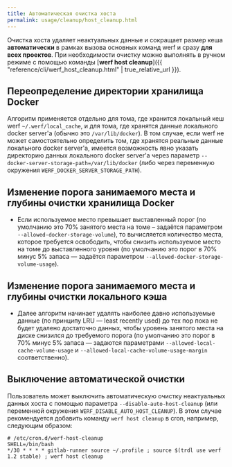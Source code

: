 ```yaml
---
title: Автоматическая очистка хоста
permalink: usage/cleanup/host_cleanup.html
---
```


Очистка хоста удаляет неактуальных данные и сокращает размер кеша **автоматически** в рамках вызова основных команд werf и сразу **для всех проектов**. При необходимости очистку можно выполнять в ручном режиме с помощью команды [**werf host cleanup**]({{ "reference/cli/werf_host_cleanup.html" | true_relative_url }}).

## Переопределение директории хранилища Docker

Алгоритм применяется отдельно для тома, где хранится локальный кеш werf `~/.werf/local_cache`, и для тома, где хранятся данные локального docker server'а (обычно это `/var/lib/docker`). В том случае, если werf не может самостоятельно определить том, где хранятся реальные данные локального docker server'а, имеется возможность явно указать директорию данных локального docker server'а через параметр `--docker-server-storage-path=/var/lib/docker` (либо через переменную окружения `WERF_DOCKER_SERVER_STORAGE_PATH`).

## Изменение порога занимаемого места и глубины очистки хранилища Docker

- Если используемое место превышает выставленный порог (по умолчанию это 70% занятого места на томе – задаётся параметром `--allowed-docker-storage-volume`), то вычисляется количество места, которое требуется освободить, чтобы снизить используемое место на томе до выставленного уровня (по умолчанию это порог в 70% минус 5% запаса — задаётся параметром `--allowed-docker-storage-volume-usage`).

## Изменение порога занимаемого места и глубины очистки локального кэша

- Далее алгоритм начинает удалять наиболее давно используемые данные (по принципу LRU — least recently used) до тех пор пока не будет удалено достаточно данных, чтобы уровень занятого места на диске снизился до требуемого порога (по умолчанию это порог в 70% минус 5% запаса — задаются параметрами `--allowed-local-cache-volume-usage` и `--allowed-local-cache-volume-usage-margin` соответственно).

## Выключение автоматической очистки

Пользователь может выключить автоматическую очистку неактуальных данных хоста с помощью параметра `--disable-auto-host-cleanup` (или переменной окружения `WERF_DISABLE_AUTO_HOST_CLEANUP`). В этом случае рекомендуется добавить команду `werf host cleanup` в cron, например, следующим образом:

```shell
# /etc/cron.d/werf-host-cleanup
SHELL=/bin/bash
*/30 * * * * gitlab-runner source ~/.profile ; source $(trdl use werf 1.2 stable) ; werf host cleanup
```
